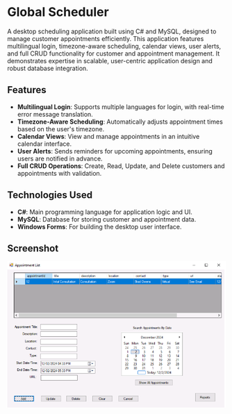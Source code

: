 # Global Scheduler

A desktop scheduling application built using C# and MySQL, designed to manage customer appointments efficiently. This application features multilingual login, timezone-aware scheduling, calendar views, user alerts, and full CRUD functionality for customer and appointment management. It demonstrates expertise in scalable, user-centric application design and robust database integration.

## Features

- **Multilingual Login**: Supports multiple languages for login, with real-time error message translation.
- **Timezone-Aware Scheduling**: Automatically adjusts appointment times based on the user's timezone.
- **Calendar Views**: View and manage appointments in an intuitive calendar interface.
- **User Alerts**: Sends reminders for upcoming appointments, ensuring users are notified in advance.
- **Full CRUD Operations**: Create, Read, Update, and Delete customers and appointments with validation.
  
## Technologies Used

- **C#**: Main programming language for application logic and UI.
- **MySQL**: Database for storing customer and appointment data.
- **Windows Forms**: For building the desktop user interface.

## Screenshot

![Global Scheduler Interface](Scheduler/Scheduler/Assets/globalscheduler.png)
